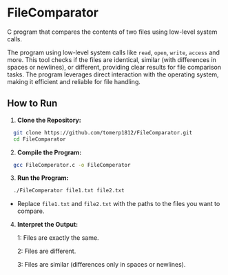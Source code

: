 # FileComparator
C program that compares the contents of two files using low-level system calls.

The program using low-level system calls like `read`, `open`, `write`, `access` and more. This tool checks if the files are identical, similar (with differences in spaces or newlines), or different, providing clear results for file comparison tasks. The program leverages direct interaction with the operating system, making it efficient and reliable for file handling.

## How to Run

1. **Clone the Repository:**
  ```bash
    git clone https://github.com/tomerp1812/FileComparator.git
    cd FileComparator
  ```
2. **Compile the Program:**
  ```bash
    gcc FileComperator.c -o FileComperator
  ```
3. **Run the Program:**
  ```bash
    ./FileComperator file1.txt file2.txt
  ```
  - Replace `file1.txt` and `file2.txt` with the paths to the files you want to compare.
4. **Interpret the Output:**
    
    1: Files are exactly the same.
    
    2: Files are different.
    
    3: Files are similar (differences only in spaces or newlines).
